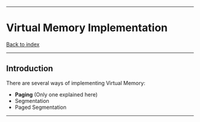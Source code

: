 
---
# Virtual Memory Implementation
[Back to index](../index.md)

---
## Introduction
There are several ways of implementing Virtual Memory:
- **Paging** (Only one explained here)
- Segmentation
- Paged Segmentation

---
